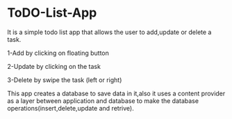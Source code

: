 # ToDO-List-App
It is a simple todo list app that allows the user to add,update or delete a task.

1-Add by clicking on floating button

2-Update by clicking on the task

3-Delete by swipe the task (left or right)

This app creates a database to save data in it,also it uses a content provider as a layer between application and database
to make the database operations(insert,delete,update and retrive).
